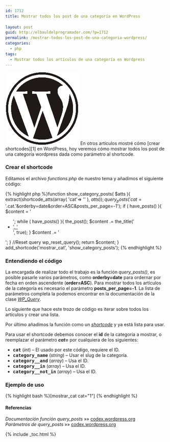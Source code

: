 ```yaml
---
id: 1712
title: Mostrar todos los post de una categoría en WordPress

layout: post
guid: http://elbauldelprogramador.com/?p=1712
permalink: /mostrar-todos-los-post-de-una-categoria-wordpress/
categories:
  - php
tags:
  - Mostrar todos los artículos de una categoría en Wordpress
---
```

<img src="/images/2013/07/wordpress.png" alt="mostrar todos los post de una categoría wordpress" width="231" height="228" class="thumbnail alignleft size-full wp-image-1757" />  
En otros artículos mostré cómo [crear shortcodes][1] en WordPress, hoy veremos cómo mostrar todos los post de una categoría wordpress dada como parámetro al shortcode.

  
<!--more-->

### Crear el shortcode

Editamos el archivo *functions.php* de nuestro tema y añadimos el siguiente código:

{% highlight php %}function show_category_posts( $atts ){
        extract(shortcode_atts(array(
                'cat'=> ''
        ), $atts));
        query_posts('cat='.$cat.'&orderby=date&order=ASC&posts_per_page=-1');
        if ( have_posts() ){
                $content = '

<ul>
  ';
                  while ( have_posts() ){
                          the_post();
                          $content .= the_title('
  
  <li>
    <a href="'.get_permalink().'">', '</a>
  </li>', true);
                  }
                  $content .= '
</ul>';
        }
        //Reset query
        wp_reset_query();
        return $content;
}
add_shortcode('mostrar_cat', 'show_category_posts');
{% endhighlight %}

### Entendiendo el código

La encargada de realizar todo el trabajo es la función *query_posts()*, es posible pasarle varios parámetros, como **orderby=date** para ordernar por fecha en orden ascendente (**order=ASC**). Para mostrar todos los artículos de la categoría es necesario el parámetro **posts\_per\_page=-1**. La lista de parámetros completa la podemos encontrar en la documentación de la clase *[WP_Query][2]*.

Lo siguiente que hace este trozo de código es iterar sobre todos los artículos y crear una lista. 

Por último añadimos la función como un *[shortcode][3]* y ya está lista para usar.

Para usar el shortcode debemos conocer el **id** de la categoría a mostrar, o reemplazar el parámetro ***cat=*** por cualquiera de los siguientes:

  * **<tt>cat</tt>** (*int*) &#8211; El usado por este código, requiere el ID. 
  * **<tt>category_name</tt>** (*string*) &#8211; Usar el slug de la categoría. 
  * **<tt>category__and</tt>** (*array*) &#8211; Usa el ID. 
  * **<tt>category__in</tt>** (*array*) &#8211; Usa el ID. 
  * **<tt>category__not_in</tt>** (*array*) &#8211; Usa el ID. 

### Ejemplo de uso

{% highlight bash %}&#91;mostrar_cat cat="1"]
{% endhighlight %}

#### Referencias

*Documentación función query_posts* »» <a href="http://codex.wordpress.org/Function_Reference/query_posts" target="_blank">codex.wordpress.org</a>  
*Parámetros de query_posts* »» <a href="http://codex.wordpress.org/Class_Reference/WP_Query#Parameters" target="_blank">codex.wordpress.org</a>



 [1]: http://elbauldelprogramador.com/how-to/como-crear-shortcodes-en-wordpress/
 [2]: http://codex.wordpress.org/Class_Reference/WP_Query#Parameters
 [3]: http://elbauldelprogramador.com/?s=shortcode

{% include _toc.html %}
